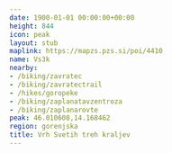 ```yaml
---
date: 1900-01-01 00:00:00+00:00
height: 844
icon: peak
layout: stub
maplink: https://mapzs.pzs.si/poi/4410
name: Vs3k
nearby:
- /biking/zavratec
- /biking/zavratectrail
- /hikes/goropeke
- /biking/zaplanatavzentroza
- /biking/zaplanarovte
peak: 46.010608,14.168462
region: gorenjska
title: Vrh Svetih treh kraljev
---
```

